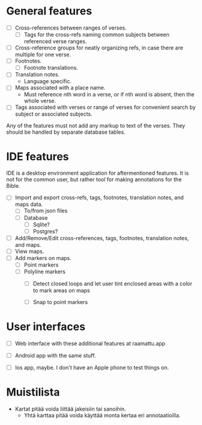
# General features

- [ ] Cross-references between ranges of verses.
  - [ ] Tags for the cross-refs naming common subjects between referenced verse ranges.
- [ ] Cross-reference groups for neatly organizing refs, in case there are multiple for one verse.
- [ ] Footnotes.
  - [ ] Footnote translations.
- [ ] Translation notes.
  - Language specific.
- [ ] Maps associated with a place name.
  - Must reference nth word in a verse, or if nth word is absent, then the whole verse.
- [ ] Tags associated with verses or range of verses for convenient search by subject or associated subjects.

Any of the features must not add any markup to text of the verses. They should be handled by separate database tables.


# IDE features

IDE is a desktop environment application for aftermentioned features. It is not for the common user,
but rather tool for making annotations for the Bible.

- [ ] Import and export cross-refs, tags, footnotes, translation notes, and maps data.
  - [ ] To/from json files
  - [ ] Database
    - [ ] Sqlite?
    - [ ] Postgres?
- [ ] Add/Remove/Edit cross-references, tags, footnotes, translation notes, and maps.
- [ ] View maps.
- [ ] Add markers on maps.
  - [ ] Point markers
  - [ ] Polyline markers
    - [ ] Detect closed loops and let user tint enclosed areas with a color to mark areas on maps
    - [ ] Snap to point markers


# User interfaces

- [ ] Web interface with these additional features at raamattu.app
- [ ] Android app with the same stuff.
- [ ] Ios app, maybe. I don't have an Apple phone to test things on.


# Muistilista

- Kartat pitää voida liittää jakeisiin tai sanoihin.
  - Yhtä karttaa pitää voida käyttää monta kertaa eri annotaatioilla.